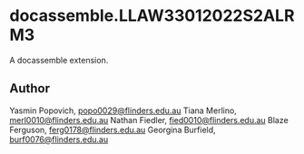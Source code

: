 # docassemble.LLAW33012022S2ALRM3

A docassemble extension.

## Author

Yasmin Popovich, popo0029@flinders.edu.au
Tiana Merlino, merl0010@flinders.edu.au
Nathan Fiedler, fied0010@flinders.edu.au
Blaze Ferguson, ferg0178@flinders.edu.au
Georgina Burfield, burf0076@flinders.edu.au